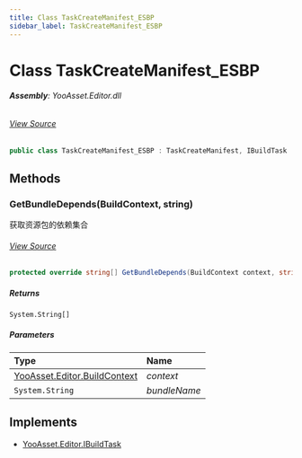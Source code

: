 ```yaml
---
title: Class TaskCreateManifest_ESBP
sidebar_label: TaskCreateManifest_ESBP
---
```

# Class TaskCreateManifest_ESBP


###### **Assembly**: YooAsset.Editor.dll
###### [View Source](https://github.com/tuyoogame/YooAsset-Samples.git/blob/main/Assets/YooAsset/Editor/AssetBundleBuilder/BuildPipeline/EditorSimulateBuildPipeline/BuildTasks/TaskCreateManifest_ESBP.cs#L6)
```csharp title="Declaration"
public class TaskCreateManifest_ESBP : TaskCreateManifest, IBuildTask
```
## Methods
### GetBundleDepends(BuildContext, string)
获取资源包的依赖集合
###### [View Source](https://github.com/tuyoogame/YooAsset-Samples.git/blob/main/Assets/YooAsset/Editor/AssetBundleBuilder/BuildPipeline/EditorSimulateBuildPipeline/BuildTasks/TaskCreateManifest_ESBP.cs#L13)
```csharp title="Declaration"
protected override string[] GetBundleDepends(BuildContext context, string bundleName)
```

##### Returns

`System.String[]`

##### Parameters

| Type | Name |
|:--- |:--- |
| [YooAsset.Editor.BuildContext](../YooAsset.Editor/BuildContext.md) | *context* |
| `System.String` | *bundleName* |


## Implements

* [YooAsset.Editor.IBuildTask](../YooAsset.Editor/IBuildTask.md)
